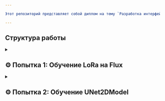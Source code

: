 ```yaml
---

Этот репозиторий представляет собой диплом на тему `Разработка интерфейса и обучение модели генерации строительных схем размещения резервуарного парка для хранения битума` со всеми пробами и ошибками: 

---
```


## **Структура работы**

<details>
  <summary><h2>⚙️ Попытка 1: Обучение LoRa на Flux</h2></summary>
  <h3> Для обучения закрытой диффузионной модели Flux использовалось приложение Pinokio (<a href="https://boosty.to/nevskiyart/posts/c37401ab-a5a4-4495-a4f7-d5c272e6433f">ссылка на гайд обучения</a>). В целом обучение прошло нормально, но из-за ограниченных ресурсов для обучения не хватило времени, данных для более корректного обучения.
  <br>
  <br>
  <b>test_lora.ipynb</b> - Использование уже обученной модели.
</details>

<details>
  <summary><h2>⚙️ Попытка 2: Обучение UNet2DModel</h2></summary>
  <h3>(<a href="https://colab.research.google.com/github/huggingface/notebooks/blob/main/diffusers/training_example.ipynb#scrollTo=r5PM6vOQPISl">ссылка на гайд обучения</a>). В целом обучение прошло нормально, но из-за ограниченных ресурсов для обучения не хватило времени, данных для более корректного обучения.
  <br>
  <br>
  <b>test_training.ipynb</b> - Использование уже обученной модели.
</details>